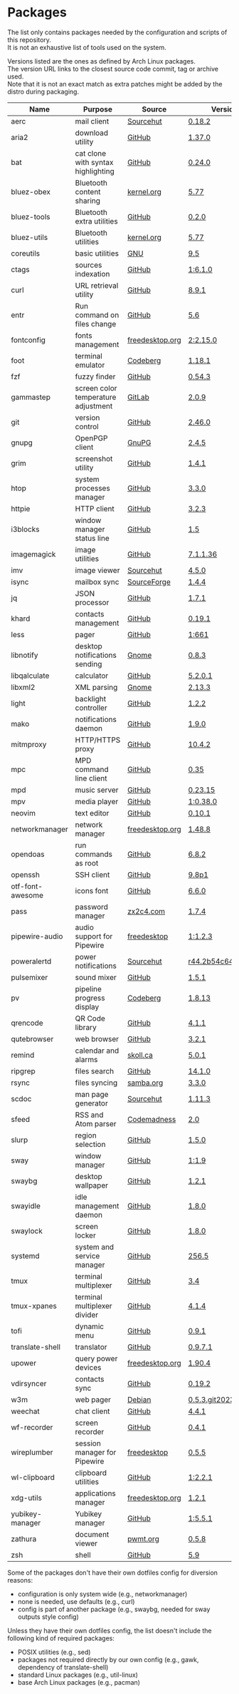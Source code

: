 # Packages

The list only contains packages needed by the configuration and scripts of this repository.  
It is not an exhaustive list of tools used on the system.

Versions listed are the ones as defined by Arch Linux packages.  
The version URL links to the closest source code commit, tag or archive used.  
Note that it is not an exact match as extra patches might be added by the distro during packaging.

| Name                   | Purpose                              | Source                                                                                 | Version                                                                                                                                     |
|------------------------|--------------------------------------|----------------------------------------------------------------------------------------|---------------------------------------------------------------------------------------------------------------------------------------------|
| aerc                   | mail client                          | [Sourcehut](https://git.sr.ht/~sircmpwn/aerc)                                          | [0.18.2](https://git.sr.ht/~rjarry/aerc/refs/0.18.2)                                                                                        |
| aria2                  | download utility                     | [GitHub](https://github.com/aria2/aria2)                                               | [1.37.0](https://github.com/aria2/aria2/releases/tag/release-1.37.0)                                                                        |
| bat                    | cat clone with syntax highlighting   | [GitHub](https://github.com/sharkdp/bat)                                               | [0.24.0](https://github.com/sharkdp/bat/releases/v0.24.0)                                                                                   |
| bluez-obex             | Bluetooth content sharing            | [kernel.org](https://git.kernel.org/pub/scm/bluetooth/bluez.git)                       | [5.77](https://git.kernel.org/pub/scm/bluetooth/bluez.git/tag/?h=5.77)                                                                      |
| bluez-tools            | Bluetooth extra utilities            | [GitHub](https://github.com/khvzak/bluez-tools)                                        | [0.2.0](https://github.com/khvzak/bluez-tools/commit/7cb788c9c43facfd2d14ff50e16d6a19f033a6a7)                                              |
| bluez-utils            | Bluetooth utilities                  | [kernel.org](https://git.kernel.org/pub/scm/bluetooth/bluez.git)                       | [5.77](https://git.kernel.org/pub/scm/bluetooth/bluez.git/tag/?h=5.77)                                                                      |
| coreutils              | basic utilities                      | [GNU](http://git.savannah.gnu.org/cgit/coreutils.git/)                                 | [9.5](http://git.savannah.gnu.org/cgit/coreutils.git/tag/?h=v9.5)                                                                           |
| ctags                  | sources indexation                   | [GitHub](https://github.com/universal-ctags/ctags)                                     | [1:6.1.0](https://github.com/universal-ctags/ctags/releases/tag/v6.1.0)                                                                     |
| curl                   | URL retrieval utility                | [GitHub](https://github.com/curl/curl)                                                 | [8.9.1](https://github.com/curl/curl/releases/tag/curl-8_9_1)                                                                               |
| entr                   | Run command on files change          | [GitHub](https://github.com/eradman/entr)                                              | [5.6](https://github.com/eradman/entr/releases/tag/5.6)                                                                                     |
| fontconfig             | fonts management                     | [freedesktop.org](https://gitlab.freedesktop.org/fontconfig/fontconfig)                | [2:2.15.0](https://gitlab.freedesktop.org/fontconfig/fontconfig/-/tags/2.15.0)                                                              |
| foot                   | terminal emulator                    | [Codeberg](https://codeberg.org/dnkl/foot)                                             | [1.18.1](https://codeberg.org/dnkl/foot/releases/tag/1.18.1)                                                                                |
| fzf                    | fuzzy finder                         | [GitHub](https://github.com/junegunn/fzf)                                              | [0.54.3](https://github.com/junegunn/fzf/releases/tag/0.54.3)                                                                               |
| gammastep              | screen color temperature adjustment  | [GitLab](https://gitlab.com/chinstrap/gammastep)                                       | [2.0.9](https://gitlab.com/chinstrap/gammastep/-/tags/v2.0.9)                                                                               |
| git                    | version control                      | [GitHub](https://github.com/git/git)                                                   | [2.46.0](https://github.com/git/git/releases/tag/v2.46.0)                                                                                   |
| gnupg                  | OpenPGP client                       | [GnuPG](https://git.gnupg.org/cgi-bin/gitweb.cgi?p=gnupg.git)                          | [2.4.5](https://git.gnupg.org/cgi-bin/gitweb.cgi?p=gnupg.git;a=tag;h=gnupg-2.4.5)                                                           |
| grim                   | screenshot utility                   | [GitHub](https://github.com/emersion/grim)                                             | [1.4.1](https://github.com/emersion/grim/releases/tag/v1.4.1)                                                                               |
| htop                   | system processes manager             | [GitHub](https://github.com/htop-dev/htop)                                             | [3.3.0](https://github.com/htop-dev/htop/releases/tag/3.3.0)                                                                                |
| httpie                 | HTTP client                          | [GitHub](https://github.com/jakubroztocil/httpie)                                      | [3.2.3](https://github.com/jakubroztocil/httpie/releases/tag/3.2.3)                                                                         |
| i3blocks               | window manager status line           | [GitHub](https://github.com/vivien/i3blocks)                                           | [1.5](https://github.com/vivien/i3blocks/releases/tag/1.5)                                                                                  |
| imagemagick            | image utilities                      | [GitHub](https://github.com/ImageMagick/ImageMagick)                                   | [7.1.1.36](https://github.com/ImageMagick/ImageMagick/releases/tag/7.1.1-36)                                                                |
| imv                    | image viewer                         | [Sourcehut](https://git.sr.ht/~exec64/imv)                                             | [4.5.0](https://git.sr.ht/~exec64/imv/refs/v4.5.0)                                                                                          |
| isync                  | mailbox sync                         | [SourceForge](https://sourceforge.net/p/isync/isync/ci/master/tree)                    | [1.4.4](https://sourceforge.net/p/isync/isync/ci/v1.4.4/tree)                                                                               |
| jq                     | JSON processor                       | [GitHub](https://github.com/stedolan/jq)                                               | [1.7.1](https://github.com/jqlang/jq/releases/tag/jq-1.7.1)                                                                                 |
| khard                  | contacts management                  | [GitHub](https://github.com/scheibler/khard)                                           | [0.19.1](https://github.com/scheibler/khard/releases/tag/v0.19.1)                                                                           |
| less                   | pager                                | [GitHub](https://github.com/gwsw/less)                                                 | [1:661](https://github.com/gwsw/less/releases/tag/v661)                                                                                     |
| libnotify              | desktop notifications sending        | [Gnome](https://gitlab.gnome.org/GNOME/libnotify)                                      | [0.8.3](https://gitlab.gnome.org/GNOME/libnotify/-/tags/0.8.3)                                                                              |
| libqalculate           | calculator                           | [GitHub](https://github.com/Qalculate/libqalculate)                                    | [5.2.0.1](https://github.com/Qalculate/libqalculate/releases/tag/v5.2.0.1)                                                                  |
| libxml2                | XML parsing                          | [Gnome](https://gitlab.gnome.org/GNOME/libxml2/)                                       | [2.13.3](https://gitlab.gnome.org/GNOME/libxml2/tags/v2.13.3)                                                                               |
| light                  | backlight controller                 | [GitHub](https://github.com/haikarainen/light)                                         | [1.2.2](https://github.com/haikarainen/light/releases/tag/v1.2.2)                                                                           |
| mako                   | notifications daemon                 | [GitHub](https://github.com/emersion/mako)                                             | [1.9.0](https://github.com/emersion/mako/releases/tag/v1.9.0)                                                                               |
| mitmproxy              | HTTP/HTTPS proxy                     | [GitHub](https://github.com/mitmproxy/mitmproxy)                                       | [10.4.2](https://github.com/mitmproxy/mitmproxy/releases/tag/10.4.2)                                                                        |
| mpc                    | MPD command line client              | [GitHub](https://github.com/MusicPlayerDaemon/mpc)                                     | [0.35](https://github.com/MusicPlayerDaemon/mpc/releases/tag/v0.35)                                                                         |
| mpd                    | music server                         | [GitHub](https://github.com/MusicPlayerDaemon/MPD)                                     | [0.23.15](https://github.com/MusicPlayerDaemon/MPD/releases/tag/v0.23.15)                                                                   |
| mpv                    | media player                         | [GitHub](https://github.com/mpv-player/mpv)                                            | [1:0.38.0](https://github.com/mpv-player/mpv/releases/tag/v0.38.0)                                                                          |
| neovim                 | text editor                          | [GitHub](https://github.com/neovim/neovim)                                             | [0.10.1](https://github.com/neovim/neovim/releases/tag/v0.10.1)                                                                             |
| networkmanager         | network manager                      | [freedesktop.org](https://gitlab.freedesktop.org/NetworkManager/NetworkManager)        | [1.48.8](https://gitlab.freedesktop.org/NetworkManager/NetworkManager/-/tags/1.48.8)                                                        |
| opendoas               | run commands as root                 | [GitHub](https://github.com/Duncaen/OpenDoas)                                          | [6.8.2](https://github.com/Duncaen/OpenDoas/releases/tag/v6.8.2)                                                                            |
| openssh                | SSH client                           | [GitHub](https://github.com/openssh/openssh-portable)                                  | [9.8p1](https://github.com/openssh/openssh-portable/releases/tag/V_9_8_P1)                                                                  |
| otf-font-awesome       | icons font                           | [GitHub](https://github.com/FortAwesome/Font-Awesome)                                  | [6.6.0](https://github.com/FortAwesome/Font-Awesome/releases/tag/6.6.0)                                                                     |
| pass                   | password manager                     | [zx2c4.com](https://git.zx2c4.com/password-store/)                                     | [1.7.4](https://git.zx2c4.com/password-store/tag/?h=1.7.4)                                                                                  |
| pipewire-audio         | audio support for Pipewire           | [freedesktop](https://gitlab.freedesktop.org/pipewire/pipewire)                        | [1:1.2.3](https://gitlab.freedesktop.org/pipewire/pipewire/-/tags/1.2.3)                                                                    |
| poweralertd            | power notifications                  | [Sourcehut](https://sr.ht/~kennylevinsen/poweralertd)                                  | [r44.2b54c64](https://git.sr.ht/~kennylevinsen/poweralertd/commit/2b54c6486b5dd73588a9626f3b211d2ace061fe8)                                 |
| pulsemixer             | sound mixer                          | [GitHub](https://github.com/GeorgeFilipkin/pulsemixer)                                 | [1.5.1](https://github.com/GeorgeFilipkin/pulsemixer/releases/tag/1.5.1)                                                                    |
| pv                     | pipeline progress display            | [Codeberg](https://codeberg.org/a-j-wood/pv)                                           | [1.8.13](https://codeberg.org/a-j-wood/pv/releases/tag/v1.8.13)                                                                             |
| qrencode               | QR Code library                      | [GitHub](https://github.com/fukuchi/libqrencode)                                       | [4.1.1](https://github.com/fukuchi/libqrencode/releases/tag/v4.1.1)                                                                         |
| qutebrowser            | web browser                          | [GitHub](https://github.com/qutebrowser/qutebrowser)                                   | [3.2.1](https://github.com/qutebrowser/qutebrowser/releases/tag/v3.2.1)                                                                     |
| remind                 | calendar and alarms                  | [skoll.ca](https://git.skoll.ca/Skollsoft-Public/Remind)                               | [5.0.1](https://git.skoll.ca/Skollsoft-Public/Remind/src/tag/05.00.01)                                                                      |
| ripgrep                | files search                         | [GitHub](https://github.com/BurntSushi/ripgrep)                                        | [14.1.0](https://github.com/BurntSushi/ripgrep/releases/tag/14.1.0)                                                                         |
| rsync                  | files syncing                        | [samba.org](https://git.samba.org/?p=rsync.git)                                        | [3.3.0](https://git.samba.org/?p=rsync.git;a=tag;h=refs/tags/v3.3.0)                                                                        |
| scdoc                  | man page generator                   | [Sourcehut](https://git.sr.ht/~sircmpwn/scdoc)                                         | [1.11.3](https://git.sr.ht/~sircmpwn/scdoc/refs/1.11.3)                                                                                     |
| sfeed                  | RSS and Atom parser                  | [Codemadness](https://codemadness.org/git/sfeed)                                       | [2.0](https://git.codemadness.org/sfeed/commit/1f76c85ab88f0a1a36c7769a0b8ac13b9072105b.html)                                               |
| slurp                  | region selection                     | [GitHub](https://github.com/emersion/slurp)                                            | [1.5.0](https://github.com/emersion/slurp/releases/tag/v1.5.0)                                                                              |
| sway                   | window manager                       | [GitHub](https://github.com/swaywm/sway)                                               | [1:1.9](https://github.com/swaywm/sway/releases/tag/1.9)                                                                                    |
| swaybg                 | desktop wallpaper                    | [GitHub](https://github.com/swaywm/swaybg)                                             | [1.2.1](https://github.com/swaywm/swaybg/releases/tag/v1.2.1)                                                                               |
| swayidle               | idle management daemon               | [GitHub](https://github.com/swaywm/swayidle)                                           | [1.8.0](https://github.com/swaywm/swayidle/releases/tag/1.8.0)                                                                              |
| swaylock               | screen locker                        | [GitHub](https://github.com/swaywm/swaylock)                                           | [1.8.0](https://github.com/swaywm/swaylock/releases/tag/1.8.0)                                                                              |
| systemd                | system and service manager           | [GitHub](https://github.com/systemd/systemd)                                           | [256.5](https://github.com/systemd/systemd-stable/releases/tag/v256.5)                                                                      |
| tmux                   | terminal multiplexer                 | [GitHub](https://github.com/tmux/tmux)                                                 | [3.4](https://github.com/tmux/tmux/releases/tag/3.4)                                                                                        |
| tmux-xpanes            | terminal multiplexer divider         | [GitHub](https://github.com/greymd/tmux-xpanes)                                        | [4.1.4](https://github.com/greymd/tmux-xpanes/releases/tag/v4.1.4)                                                                          |
| tofi                   | dynamic menu                         | [GitHub](https://github.com/philj56/tofi)                                              | [0.9.1](https://github.com/philj56/tofi/releases/tag/v0.9.1)                                                                                |
| translate-shell        | translator                           | [GitHub](https://github.com/soimort/translate-shell)                                   | [0.9.7.1](https://github.com/soimort/translate-shell/releases/tag/v0.9.7.1)                                                                 |
| upower                 | query power devices                  | [freedesktop.org](https://gitlab.freedesktop.org/upower/upower)                        | [1.90.4](https://gitlab.freedesktop.org/upower/upower/-/tags/v1.90.4)                                                                       |
| vdirsyncer             | contacts sync                        | [GitHub](https://github.com/pimutils/vdirsyncer)                                       | [0.19.2](https://github.com/pimutils/vdirsyncer/releases/tag/0.19.2)                                                                        |
| w3m                    | web pager                            | [Debian](https://salsa.debian.org/debian/w3m)                                          | [0.5.3.git20230713_1](https://salsa.debian.org/debian/w3m/commit/edc602651c506aeeb60544b55534dd1722a340d3)                                  |
| weechat                | chat client                          | [GitHub](https://github.com/weechat/weechat)                                           | [4.4.1](https://github.com/weechat/weechat/releases/tag/v4.4.1)                                                                             |
| wf-recorder            | screen recorder                      | [GitHub](https://github.com/ammen99/wf-recorder)                                       | [0.4.1](https://github.com/ammen99/wf-recorder/releases/tag/v0.4.1)                                                                         |
| wireplumber            | session manager for Pipewire         | [freedesktop](https://gitlab.freedesktop.org/pipewire/wireplumber/)                    | [0.5.5](https://gitlab.freedesktop.org/pipewire/wireplumber/-/tags/0.5.5)                                                                   |
| wl-clipboard           | clipboard utilities                  | [GitHub](https://github.com/bugaevc/wl-clipboard)                                      | [1:2.2.1](https://github.com/bugaevc/wl-clipboard/releases/tag/v2.2.1)                                                                      |
| xdg-utils              | applications manager                 | [freedesktop.org](https://gitlab.freedesktop.org/xdg/xdg-utils)                        | [1.2.1](https://gitlab.freedesktop.org/xdg/xdg-utils/-/tags/v1.2.1)                                                                         |
| yubikey-manager        | Yubikey manager                      | [GitHub](https://github.com/Yubico/yubikey-manager)                                    | [1:5.5.1](https://github.com/Yubico/yubikey-manager/releases/tag/5.5.1)                                                                     |
| zathura                | document viewer                      | [pwmt.org](https://git.pwmt.org/pwmt/zathura)                                          | [0.5.8](https://git.pwmt.org/pwmt/zathura/tags/0.5.8)                                                                                       |
| zsh                    | shell                                | [GitHub](https://github.com/zsh-users/zsh)                                             | [5.9](https://github.com/zsh-users/zsh/releases/tag/zsh-5.9)                                                                                |

Some of the packages don't have their own dotfiles config for diversion reasons:
- configuration is only system wide (e.g., networkmanager)
- none is needed, use defaults (e.g., curl)
- config is part of another package (e.g., swaybg, needed for sway outputs style config)

Unless they have their own dotfiles config, the list doesn't include the following kind of required packages:
- POSIX utilities (e.g., sed)
- packages not required directly by our own config (e.g., gawk, dependency of translate-shell)
- standard Linux packages (e.g., util-linux)
- base Arch Linux packages (e.g., pacman)
